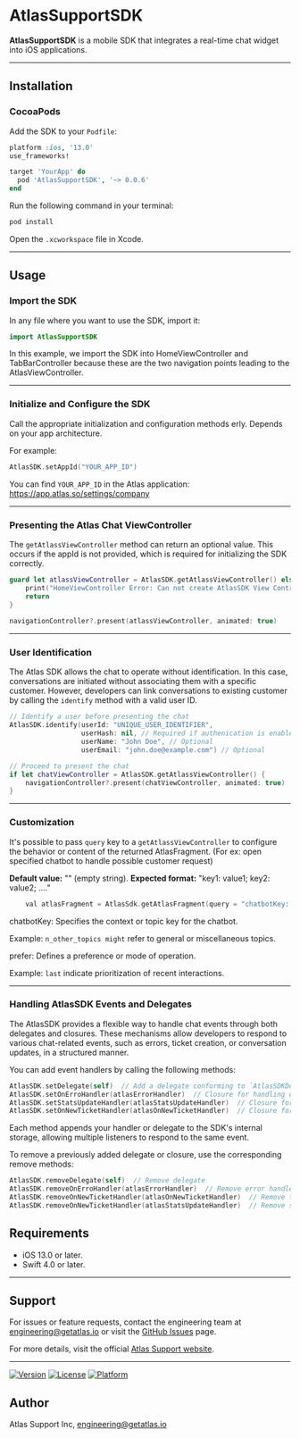 # AtlasSupportSDK

**AtlasSupportSDK** is a mobile SDK that integrates a real-time chat widget into iOS applications. 

---

## Installation

### CocoaPods

Add the SDK to your `Podfile`:

```ruby
platform :ios, '13.0'
use_frameworks!

target 'YourApp' do
  pod 'AtlasSupportSDK', '~> 0.0.6'
end
```

Run the following command in your terminal:

```bash
pod install
```

Open the `.xcworkspace` file in Xcode.

---

## Usage

### Import the SDK

In any file where you want to use the SDK, import it:

```swift
import AtlasSupportSDK
```

In this example, we import the SDK into HomeViewController and TabBarController because these are the two navigation points leading to the AtlasViewController.

---

### Initialize and Configure the SDK

Call the appropriate initialization and configuration methods erly. Depends on your app architecture.

For example:

```swift
AtlasSDK.setAppId("YOUR_APP_ID")
```

You can find `YOUR_APP_ID` in the Atlas application: https://app.atlas.so/settings/company

---

### Presenting the Atlas Chat ViewController

The `getAtlassViewController` method can return an optional value. This occurs if the appId is not provided, which is required for initializing the SDK correctly.

```swift
guard let atlassViewController = AtlasSDK.getAtlassViewController() else {
    print("HomeViewController Error: Can not create AtlasSDK View Controller")
    return
}
  
navigationController?.present(atlassViewController, animated: true)
```

---

### User Identification 

The Atlas SDK allows the chat to operate without identification. In this case, conversations are initiated without associating them with a specific customer. However, developers can link conversations to existing customer by calling the `identify` method with a valid user ID.

```swift
// Identify a user before presenting the chat
AtlasSDK.identify(userId: "UNIQUE_USER_IDENTIFIER", 
                  userHash: nil, // Required if authenication is enabled in Atlas Configuration
                  userName: "John Doe", // Optional
                  userEmail: "john.doe@example.com") // Optional

// Proceed to present the chat
if let chatViewController = AtlasSDK.getAtlassViewController() {
    navigationController?.present(chatViewController, animated: true)
}
```

---

### Customization 

It's possible to pass `query` key to a `getAtlassViewController` to configure the behavior or content of the returned AtlasFragment. (For ex: open specified chatbot to handle possible customer request)

**Default value:** "" (empty string).
**Expected format:** "key1: value1; key2: value2; ...."

```swift
    val atlasFragment = AtlasSdk.getAtlasFragment(query = "chatbotKey: n_other_topics; prefer: last")
```

chatbotKey: Specifies the context or topic key for the chatbot.

Example: `n_other_topics might` refer to general or miscellaneous topics.

prefer: Defines a preference or mode of operation.

Example: `last` indicate prioritization of recent interactions.

---

### Handling AtlasSDK Events and Delegates

The AtlasSDK provides a flexible way to handle chat events through both delegates and closures. These mechanisms allow developers to respond to various chat-related events, such as errors, ticket creation, or conversation updates, in a structured manner.

You can add event handlers by calling the following methods:
```swift 
AtlasSDK.setDelegate(self)  // Add a delegate conforming to `AtlasSDKDelegate`
AtlasSDK.setOnErroHandler(atlasErrorHandler)  // Closure for handling errors
AtlasSDK.setStatsUpdateHandler(atlasStatsUpdateHandler)  // Closure for conversation stats updates
AtlasSDK.setOnNewTicketHandler(atlasOnNewTicketHandler)  // Closure for new ticket creation
```

Each method appends your handler or delegate to the SDK's internal storage, allowing multiple listeners to respond to the same event.

To remove a previously added delegate or closure, use the corresponding remove methods:
```swift
AtlasSDK.removeDelegate(self)  // Remove delegate
AtlasSDK.removeOnErroHandler(atlasErrorHandler)  // Remove error handler
AtlasSDK.removeOnNewTicketHandler(atlasOnNewTicketHandler)  // Remove ticket handler
AtlasSDK.removeOnNewTicketHandler(atlasStatsUpdateHandler)  // Remove stats update handler
```


## Requirements

- iOS 13.0 or later.
- Swift 4.0 or later.

---

## Support

For issues or feature requests, contact the engineering team at [engineering@getatlas.io](mailto:engineering@getatlas.io) or visit the [GitHub Issues](https://github.com/atlas-support-inc/mobile-sdk-ios/issues) page.

For more details, visit the official [Atlas Support website](https://atlas.so).

---

[![Version](https://img.shields.io/cocoapods/v/AtlasSupportSDK.svg?style=flat)](https://cocoapods.org/pods/AtlasSupportSDK)
[![License](https://img.shields.io/cocoapods/l/AtlasSupportSDK.svg?style=flat)](https://cocoapods.org/pods/AtlasSupportSDK)
[![Platform](https://img.shields.io/cocoapods/p/AtlasSupportSDK.svg?style=flat)](https://cocoapods.org/pods/AtlasSupportSDK)

## Author

Atlas Support Inc, engineering@getatlas.io
